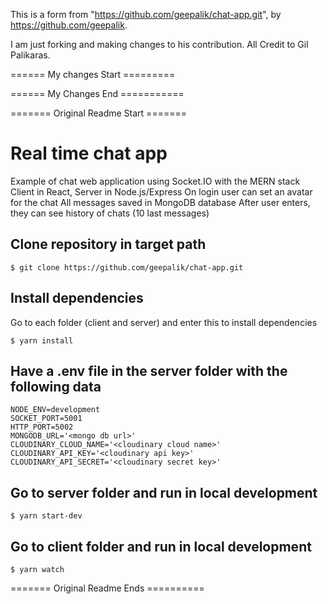 This is a form from "https://github.com/geepalik/chat-app.git", by https://github.com/geepalik. 

I am just forking and making changes to his contribution. All Credit to Gil Palikaras. 

====== My changes Start =========





====== My Changes End ===========


======= Original Readme Start =======

# Real time chat app 
Example of chat web application using Socket.IO with the MERN stack
Client in React, Server in Node.js/Express
On login user can set an avatar for the chat
All messages saved in MongoDB database
After user enters, they can see history of chats (10 last messages)

Clone repository in target path
-----

    $ git clone https://github.com/geepalik/chat-app.git

Install dependencies
-----
Go to each folder (client and server) and enter this to install dependencies

    $ yarn install
    
Have a .env file in the server folder with the following data
-----

    NODE_ENV=development
    SOCKET_PORT=5001
    HTTP_PORT=5002
    MONGODB_URL='<mongo db url>'
    CLOUDINARY_CLOUD_NAME='<cloudinary cloud name>'
    CLOUDINARY_API_KEY='<cloudinary api key>'
    CLOUDINARY_API_SECRET='<cloudinary secret key>'
    
Go to server folder and run in local development
-----

    $ yarn start-dev
    
Go to client folder and run in local development
-----

    $ yarn watch

======= Original Readme Ends ==========